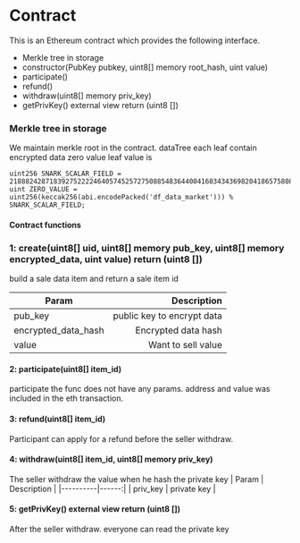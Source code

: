 # Contract

This is an Ethereum contract which provides the following interface.

- Merkle tree in storage
- constructor(PubKey pubkey, uint8[] memory root_hash, uint value)
- participate()
- refund()
- withdraw(uint8[] memory priv_key)
- getPrivKey() external view return (uint8 [])

### Merkle tree in storage

We maintain merkle root in the contract. dataTree each leaf contain  encrypted data
zero value leaf value is   
``` 
uint256 SNARK_SCALAR_FIELD = 21888242871839275222246405745257275088548364400416034343698204186575808495617;
uint ZERO_VALUE = uint256(keccak256(abi.encodePacked('df_data_market'))) % SNARK_SCALAR_FIELD;
```

#### Contract functions
  ### 1: create(uint8[] uid, uint8[] memory pub_key, uint8[] memory encrypted_data, uint value) return (uint8 [])
  build a sale data item and return a sale item id 

| Param     |  Description  |
|----------|------:|
| pub_key  | public key to encrypt data |
| encrypted_data_hash |  Encrypted data hash|
| value  |   Want to sell value  |


#### 2: participate(uint8[] item_id)
participate the func does not have any params.  address and value was included in the eth transaction. 


#### 3: refund(uint8[] item_id)
  Participant can apply for a refund before the seller withdraw.

#### 4: withdraw(uint8[] item_id, uint8[] memory priv_key)
  The seller withdraw the value when he hash the private key
| Param     |  Description  |
|----------|------:|
| priv_key  | private key |

#### 5: getPrivKey() external view return (uint8 [])
  After the seller withdraw. everyone can read the private key
